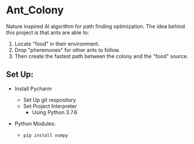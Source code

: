 # Ant_Colony
Nature inspired AI algorithm for path finding optimization. 
The idea behind this project is that ants are able to:
1. Locate "food" in their environment.
2. Drop "pheremones" for other ants to follow.
3. Then create the fastest path between the colony and the "food" source.

## Set Up:
* Install Pycharm
    * Set Up git respository
    * Set Project Interpreter
       * Using Python 3.7.6

* Python Modules:
    * `pip install numpy`